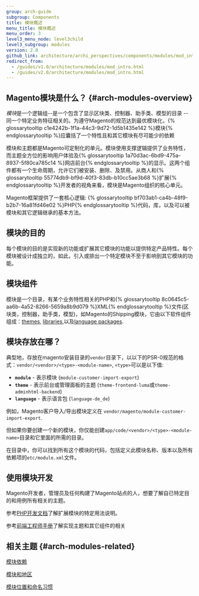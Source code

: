 ```yaml
---
group: arch-guide
subgroup: Components
title: 模块概述
menu_title: 模块概述
menu_order: 3
level3_menu_node: level3child
level3_subgroup: modules
version: 2.0
github_link: architecture/archi_perspectives/components/modules/mod_intro.md
redirect_from:
  - /guides/v1.0/architecture/modules/mod_intro.html
  - /guides/v2.0/architecture/modules/mod_intro.html
---
```


## Magento模块是什么？ {#arch-modules-overview}

<i>模块</i>是一个逻辑组--是一个包含了显示区块类、控制器、助手类、模型的目录 -- 同一个特定业务特征相关的。为遵守Magento的规范达到最优模块化，{% glossarytooltip c1e4242b-1f1a-44c3-9d72-1d5b1435e142 %}模块{% endglossarytooltip %}应囊括了一个特性且和其它模块有尽可能少的依赖

模块和主题都是Magento可定制化的单元。模块使用支撑逻辑提供了业务特性，而主题全方位的影响用户体验及{% glossarytooltip 1a70d3ac-6bd9-475a-8937-5f80ca785c14 %}网店前台{% endglossarytooltip %}的显示。这两个组件都有一个生命周期，允许它们被安装、删除、及禁用。从商人和{% glossarytooltip 55774db9-bf9d-40f3-83db-b10cc5ae3b68 %}扩展{% endglossarytooltip %}开发者的视角来看，模块是Magento组织的核心单元。

Magento框架提供了一套核心逻辑: {% glossarytooltip bf703ab1-ca4b-48f9-b2b7-16a81fd46e02 %}PHP{% endglossarytooltip %}代码，库，以及可以被模块和其它逻辑继承的基本方法。

## 模块的目的

每个模块的目的是实现新的功能或扩展其它模块的功能以提供特定产品特性。每个模块被设计成独立的，如此，引入或排出一个特定模块不至于影响到其它模块的功能。

## 模块组件

模块是一个目录，有某个业务特性相关的PHP和{% glossarytooltip 8c0645c5-aa6b-4a52-8266-5659a8b9d079 %}XML{% endglossarytooltip %}文件(区块类，控制器，助手类，模型)，如Magento的Shipping模块，它由以下软件组件组成：<a href="{{ page.baseurl }}/frontend-dev-guide/themes/theme-overview.html">themes</a>, <a href="{{ page.baseurl }}/architecture/archi_perspectives/third-party-libs.html">libraries</a>,以及<a href="{{ page.baseurl }}/frontend-dev-guide/translations/xlate.html#m2devgde-xlate-languagepack">language packages</a>.

## 模块存放在哪？

典型地，存放在magento安装目录的`vendor`目录下，以以下的PSR-0规范的格式：`vendor/<vendor>/<type>-<module-name>`, `<type>`可以是以下值:
 - **`module`** - 表示模块 (`module-customer-import-export`)
 - **`theme`** - 表示前台或管理面板的主题 (`theme-frontend-luma`或`theme-adminhtml-backend`)
 - **`language`** - 表示语言包 (`language-de_de`)

例如，Magento客户导入/导出模块定义在 `vendor/magento/module-customer-import-export`.

但如果你要创建一个新的模块，你仅能创建`app/code/<vendor>/<type>-<module-name>`目录和它里面的所需的目录。

在目录中，你可以找到所有这个模块的代码，包括定义此模块名称、版本以及所有依赖项的`etc/module.xml`文件。

## 使用模块开发

Magento开发者，管理员及任何构建了Magento站点的人，想要了解自已特定目的和用例所有相关的主题。

参考<a href="{{ page.baseurl }}/extension-dev-guide/bk-extension-dev-guide.html">PHP开发文档</a>了解扩展模块的特定用法说明。


参考<a href="{{ page.baseurl }}/frontend-dev-guide/bk-frontend-dev-guide.html">前端工程师手册</a>了解实现主题和其它组件的相关

## 相关主题 {#arch-modules-related}

<a href="{{ page.baseurl }}/architecture/archi_perspectives/components/modules/mod_depend.html">模块依赖</a>

<a href="{{ page.baseurl }}/architecture/archi_perspectives/components/modules/mod_and_areas.html">模块和地区</a>

<a href="{{ page.baseurl }}/architecture/archi_perspectives/components/modules/mod_conventions.html">模块位置和命名习惯</a>
